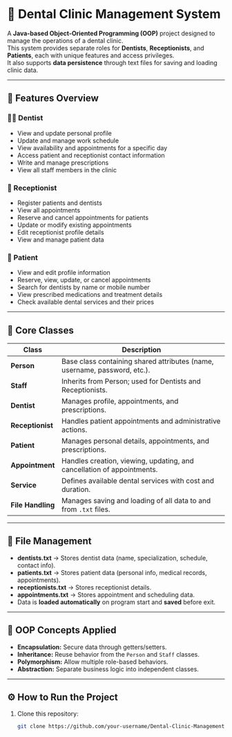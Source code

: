 # 🦷 Dental Clinic Management System

A **Java-based Object-Oriented Programming (OOP)** project designed to manage the operations of a dental clinic.  
This system provides separate roles for **Dentists**, **Receptionists**, and **Patients**, each with unique features and access privileges.  
It also supports **data persistence** through text files for saving and loading clinic data.

---

## 🚀 Features Overview

### 👨‍⚕️ Dentist
- View and update personal profile  
- Update and manage work schedule  
- View availability and appointments for a specific day  
- Access patient and receptionist contact information  
- Write and manage prescriptions  
- View all staff members in the clinic  

### 💼 Receptionist
- Register patients and dentists  
- View all appointments  
- Reserve and cancel appointments for patients  
- Update or modify existing appointments  
- Edit receptionist profile details  
- View and manage patient data  

### 🧍 Patient
- View and edit profile information  
- Reserve, view, update, or cancel appointments  
- Search for dentists by name or mobile number  
- View prescribed medications and treatment details  
- Check available dental services and their prices  

---

## 🧩 Core Classes

| Class | Description |
|-------|--------------|
| **Person** | Base class containing shared attributes (name, username, password, etc.). |
| **Staff** | Inherits from Person; used for Dentists and Receptionists. |
| **Dentist** | Manages profile, appointments, and prescriptions. |
| **Receptionist** | Handles patient appointments and administrative actions. |
| **Patient** | Manages personal details, appointments, and prescriptions. |
| **Appointment** | Handles creation, viewing, updating, and cancellation of appointments. |
| **Service** | Defines available dental services with cost and duration. |
| **File Handling** | Manages saving and loading of all data to and from `.txt` files. |

---

## 💾 File Management

- **dentists.txt** → Stores dentist data (name, specialization, schedule, contact info).  
- **patients.txt** → Stores patient data (personal info, medical records, appointments).  
- **receptionists.txt** → Stores receptionist details.  
- **appointments.txt** → Stores appointment and scheduling data.  
- Data is **loaded automatically** on program start and **saved** before exit.

---

## 🧠 OOP Concepts Applied
- **Encapsulation:** Secure data through getters/setters.  
- **Inheritance:** Reuse behavior from the `Person` and `Staff` classes.  
- **Polymorphism:** Allow multiple role-based behaviors.  
- **Abstraction:** Separate business logic into independent classes.

---

## ⚙️ How to Run the Project

1. Clone this repository:
   ```bash
   git clone https://github.com/your-username/Dental-Clinic-Management-System.git
